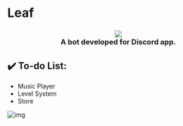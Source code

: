# Leaf

<h3 align="center">
  <img src="https://i.imgur.com/QACqsyz.png"><br>
  A bot developed for Discord app.
</h3> 

## :heavy_check_mark: To-do List:
* Music Player
* Level System
* Store

![img](https://i.imgur.com/wkBRfd9.png)
